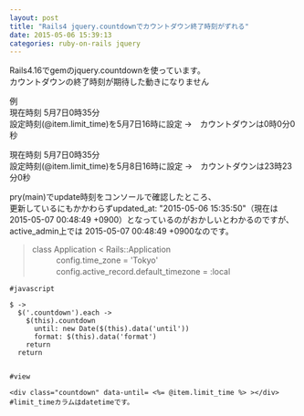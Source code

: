 ```yaml
---
layout: post
title: "Rails4 jquery.countdownでカウントダウン終了時刻がずれる"
date: 2015-05-06 15:39:13
categories: ruby-on-rails jquery
---
```

<p>Rails4.16でgemのjquery.countdownを使っています。<br>
カウントダウンの終了時刻が期待した動きになりません</p>

<p>例 <br>
現在時刻 5月7日0時35分<br>
設定時刻(@item.limit_time)を5月7日16時に設定 →　カウントダウンは0時0分0秒</p>

<p>現在時刻 5月7日0時35分<br>
設定時刻(@item.limit_time)を5月8日16時に設定 →　カウントダウンは23時23分0秒</p>

<p>pry(main)でupdate時刻をコンソールで確認したところ、<br>
更新しているにもかかわらずupdated_at: "2015-05-06 15:35:50"（現在は2015-05-07 00:48:49 +0900）となっているのがおかしいとわかるのですが、<br>
active_admin上では 2015-05-07 00:48:49 +0900なのです。</p>

<blockquote>
  <p>class Application &lt; Rails::Application<br>
  　　　config.time_zone = 'Tokyo'<br>
     　　　config.active_record.default_timezone = :local</p>
</blockquote>

<pre><code>#javascript

$ -&gt;
  $('.countdown').each -&gt;
    $(this).countdown
      until: new Date($(this).data('until'))
      format: $(this).data('format')
    return
  return


#view

&lt;div class="countdown" data-until= &lt;%= @item.limit_time %&gt; &gt;&lt;/div&gt;
#limit_timeカラムはdatetimeです。
</code></pre>
